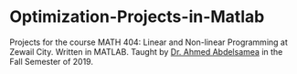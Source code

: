# Optimization-Projects-in-Matlab
Projects for the course MATH 404: Linear and Non-linear Programming at Zewail City. Written in MATLAB. Taught by [Dr. Ahmed Abdelsamea](aabdelsamea@zewailcity.edu.eg "Dr. Ahmed Abdelsamea's Email") in the Fall Semester of 2019.
